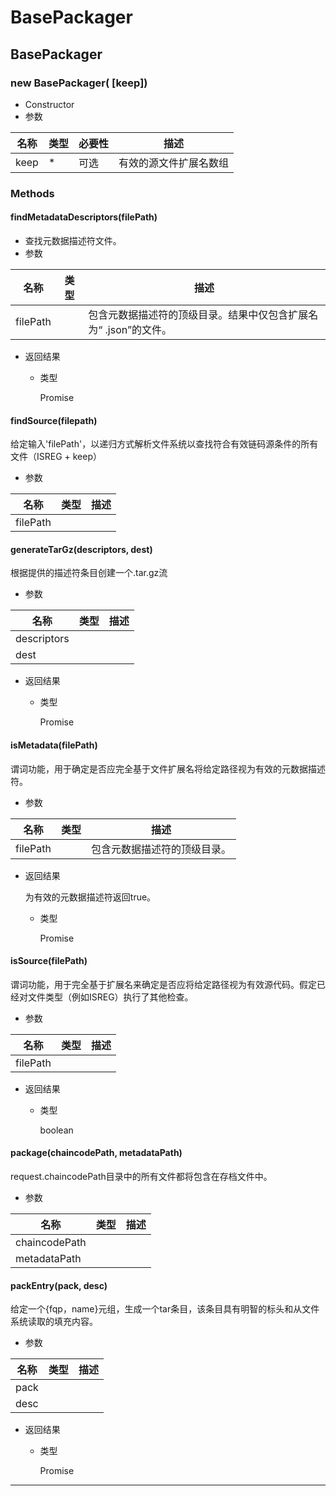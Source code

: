 # BasePackager

## BasePackager

### new BasePackager( [keep])

- Constructor
- 参数

| 名称 | 类型 | 必要性 | 描述                   |
| ---- | ---- | ------ | ---------------------- |
| keep | *    | 可选   | 有效的源文件扩展名数组 |

### Methods

#### findMetadataDescriptors(filePath)

-  查找元数据描述符文件。 
- 参数

| 名称     | 类型 | 描述                                                         |
| -------- | ---- | ------------------------------------------------------------ |
| filePath |      | 包含元数据描述符的顶级目录。结果中仅包含扩展名为“ .json”的文件。 |

- 返回结果

  - 类型

    Promise

#### findSource(filepath)

 给定输入'filePath'，以递归方式解析文件系统以查找符合有效链码源条件的所有文件（ISREG + keep） 

- 参数

| 名称     | 类型 | 描述 |
| -------- | ---- | ---- |
| filePath |      |      |

#### generateTarGz(descriptors, dest)

 根据提供的描述符条目创建一个.tar.gz流 

- 参数

| 名称        | 类型 | 描述 |
| ----------- | ---- | ---- |
| descriptors |      |      |
| dest        |      |      |

- 返回结果

  - 类型

    Promise

#### isMetadata(filePath)

 谓词功能，用于确定是否应完全基于文件扩展名将给定路径视为有效的元数据描述符。 

- 参数

| 名称     | 类型 | 描述                         |
| -------- | ---- | ---------------------------- |
| filePath |      | 包含元数据描述符的顶级目录。 |

- 返回结果

   为有效的元数据描述符返回true。 

   - 类型

     Promise

#### isSource(filePath)

 谓词功能，用于完全基于扩展名来确定是否应将给定路径视为有效源代码。假定已经对文件类型（例如ISREG）执行了其他检查。 

- 参数

| 名称     | 类型 | 描述 |
| -------- | ---- | ---- |
| filePath |      |      |

- 返回结果

  - 类型

    boolean

#### package(chaincodePath, metadataPath)

 request.chaincodePath目录中的所有文件都将包含在存档文件中。 

- 参数

| 名称          | 类型 | 描述 |
| ------------- | ---- | ---- |
| chaincodePath |      |      |
| metadataPath  |      |      |

#### packEntry(pack, desc)

 给定一个{fqp，name}元组，生成一个tar条目，该条目具有明智的标头和从文件系统读取的填充内容。 

- 参数

| 名称 | 类型 | 描述 |
| ---- | ---- | ---- |
| pack |      |      |
| desc |      |      |

- 返回结果

  - 类型

    Promise

***
